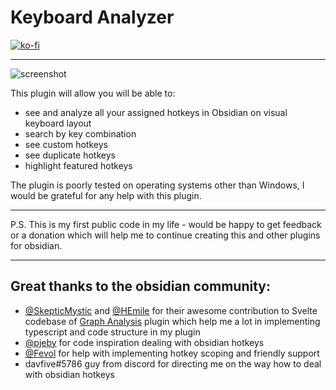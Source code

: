 # Keyboard Analyzer

[![ko-fi](https://ko-fi.com/img/githubbutton_sm.svg)](https://ko-fi.com/S6S5E6K74)

---

![screenshot](https://github.com/cogscides/obsidian-keyboard-analyzer/blob/main/Screens/Image1.png?raw=true)

This plugin will allow you will be able to:

- see and analyze all your assigned hotkeys in Obsidian on visual keyboard
  layout
- search by key combination
- see custom hotkeys
- see duplicate hotkeys
- highlight featured hotkeys

The plugin is poorly tested on operating systems other than Windows, I would be
grateful for any help with this plugin.

---

P.S. This is my first public code in my life - would be happy to get feedback or
a donation which will help me to continue creating this and other plugins for
obsidian.

---

## Great thanks to the obsidian community:

- [@SkepticMystic](https://github.com/SkepticMystic) and
  [@HEmile](https://github.com/HEmile) for their awesome contribution to Svelte
  codebase of [Graph Analysis](https://github.com/SkepticMystic/graph-analysis)
  plugin which help me a lot in implementing typescript and code structure in my
  plugin
- [@pjeby](https://github.com/pjeby) for code inspiration dealing with obsidian
  hotkeys
- [@Fevol](https://github.com/Fevol) for help with implementing hotkey scoping
  and friendly support
- davfive#5786 guy from discord for directing me on the way how to deal with
  obsidian hotkeys
